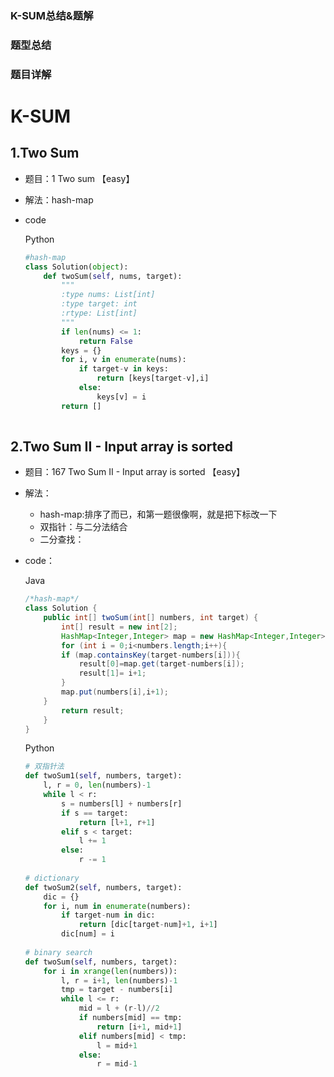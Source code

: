 ### K-SUM总结&题解
### 题型总结


### 题目详解
# K-SUM

## 1.Two Sum

- 题目：1 Two sum  【easy】

- 解法：hash-map

- code

  Python

  ```python
  #hash-map
  class Solution(object):
      def twoSum(self, nums, target):
          """
          :type nums: List[int]
          :type target: int
          :rtype: List[int]
          """
          if len(nums) <= 1:
              return False
          keys = {}
          for i, v in enumerate(nums):
              if target-v in keys:
                  return [keys[target-v],i]
              else:
                  keys[v] = i
          return []
      
  ```

  





## 2.Two Sum II - Input array is sorted

-  题目：167 Two Sum II - Input array is sorted 【easy】

- 解法：

  - hash-map:排序了而已，和第一题很像啊，就是把下标改一下
  - 双指针：与二分法结合
  - 二分查找：

- code：

  Java

  ```java
  /*hash-map*/
  class Solution {
      public int[] twoSum(int[] numbers, int target) {
          int[] result = new int[2];
          HashMap<Integer,Integer> map = new HashMap<Integer,Integer>();
          for (int i = 0;i<numbers.length;i++){
          if (map.containsKey(target-numbers[i])){
              result[0]=map.get(target-numbers[i]);
              result[1]= i+1;
          }
          map.put(numbers[i],i+1);       
      }
          return result;
      }
  }
  ```

  

  Python

  ```python
  # 双指针法
  def twoSum1(self, numbers, target):
      l, r = 0, len(numbers)-1
      while l < r:
          s = numbers[l] + numbers[r]
          if s == target:
              return [l+1, r+1]
          elif s < target:
              l += 1
          else:
              r -= 1
   
  # dictionary           
  def twoSum2(self, numbers, target):
      dic = {}
      for i, num in enumerate(numbers):
          if target-num in dic:
              return [dic[target-num]+1, i+1]
          dic[num] = i
   
  # binary search        
  def twoSum(self, numbers, target):
      for i in xrange(len(numbers)):
          l, r = i+1, len(numbers)-1
          tmp = target - numbers[i]
          while l <= r:
              mid = l + (r-l)//2
              if numbers[mid] == tmp:
                  return [i+1, mid+1]
              elif numbers[mid] < tmp:
                  l = mid+1
              else:
                  r = mid-1
  ```

  
